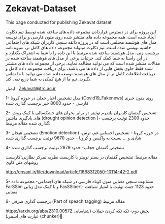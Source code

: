 # Zekavat-Dataset
This page conducted for publishing Zekavat dataset

این پروژه برای در دسترس قراردادن مجموعه داده های ساخته شده توسط تیم ذکاوت ایجاد شده است. همه مجموعه داده های منتشر شده روی متون فارسی و برای توسعه مدل های هوشمند مختلفی است که در پروژه ذائقه سنجی کاربران شبکه های اجتماعی حاشیه نویسی شده است. تیم ذکاوت میتواند مجموعه داده های کامل تر، شیوه نامه برچسب زنی، مدل هوشمند ساخته شده مرتبط با این داده را با شما به اشتراک بگذارد و در این راستا به شما کمک کند. جزئیات برخی از مدل های هوشمند ساخته شده در مقالات منتشر شده است که می توانید مطالعه نمایید.
 برخی از مجموعه داده های منتشر شده فقط حاوی بخش هایی از داده ها می باشند، برای دریافت مجموعه داده کامل و دریافت اطلاعات کامل تر از مدل های هوشمند توسعه داده شده می توانید با ما تماس بگیرید. تیم ما از هیچ کمکی به شما دریغ نمی کند.

ایمیل : Zekavat@itrc.ac.ir

1-	مدل تشخیص اخبار جعلی در حوزه کرونا (Covid19_Fakenews) روی متون خبری فارسی - حدود 8000 خبر برچسب گذاری شده


2- تشخیص گفتمان کاربران پلتفرم توئیتر در برابر بحران های خشكسالي با کمک روش های یادگیری ماشین (drought opinion detection )- حدود 2300 توئیت برچسب گذاری شده
مقاله مرتبط:


3- تشخیص هیجان (Emotion detection) در حوزه کرونا - تشخیص احساس غم، ترس، شادی و ... نسبت به واکسن و کرونا - حدود 9670 توئیت برچسب گذاری شده

4- تشخیص گفتمان حجاب- حدود 2879 توئیت برچسب گذاری شده

مقاله مرتبط:
تشخیص گفتمان در بستر توییتر با کاربست نظریه تمرکز نظارتی؛کاربست روشهای متن کاوی

http://ensani.ir/file/download/article/1668312050-10114-42-2.pdf

5- مشابهت سنجی معنایی متون کوتاه فارسی در شبکه های اجتماعی- مجموعه داده FarSSim و با کمک مدل زبانی FasSSibert- حدود 1123 جفت توئیت با امتیاز شباهت معنایی

6- برچسب گذاری صرفی (Part of speach tagging)
مقاله مرتبط

https://arxiv.org/abs/2310.00572
بخش دوم- تکه تکه کردن جملات (شناسایی عبارت های اسمی) (chunker)
ٍ






